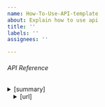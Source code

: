 ```yaml
---
name: How-To-Use-API-template
about: Explain how to use api
title: ''
labels: ''
assignees: ''

---
```


###### API Reference

<details markdown="1">
<summary>[summary]</summary>

**[url]**
----
describtion

* **URL**

  [url]

* **Method:**

  [`POST` | 'GET' | `DELETE`]

* **Request Body**

  `id=[String] - 자원 일련번호`  
  `.`  
  `.`  
  `.`  

* **Success Response:**
```
HTTP/1.1 201 Created
Content-type: application/json;charset=UTF-8
{
  "id": "12345678",
   .
   .
   .
}
```

</details>
<details markdown="1" style="margin-left:14px">
<summary>[url]</summary>

**[]**
----
describtion

* **URL**

  [url]

* **Method:**

  [`POST` | 'GET' | `DELETE`]

* **Response**

  **Required:**

  `id=[String] - 자원 일련번호`  
  `.`  
  `.`  
  `.`  

* **Success Response:**
```
HTTP/1.1 201 Created
Content-type: application/json;charset=UTF-8
{
  "id": "12345678",
   .
   .
   .
}
```

* **error Response:**
```
HTTP/1.1 401 Unauthorized
{
  "errors": [
    {
      "status": "401",
      "message":  "Unauthorized"
    }
  ]
}
```
</details>
